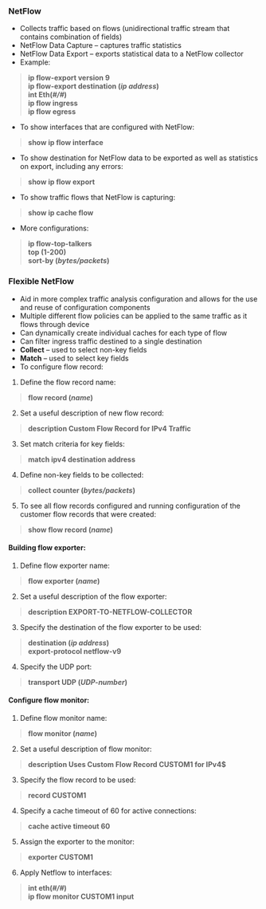 ### NetFlow  
* Collects traffic based on flows (unidirectional traffic stream that contains combination of fields)  
* NetFlow Data Capture – captures traffic statistics  
* NetFlow Data Export – exports statistical data to a NetFlow collector  
* Example:  
> **ip flow-export version 9**  
> **ip flow-export destination (*ip address*)**  
> **int Eth(*#/#*)**  
> **ip flow ingress**  
> **ip flow egress**  
* To show interfaces that are configured with NetFlow:  
> **show ip flow interface**   
* To show destination for NetFlow data to be exported as well as statistics on export, including any errors:  
> **show ip flow export**  
* To show traffic flows that NetFlow is capturing:  
> **show ip cache flow**  
* More configurations:  
> **ip flow-top-talkers**  
> **top (1-200)**  
> **sort-by (*bytes/packets*)**  

### Flexible NetFlow  
* Aid in more complex traffic analysis configuration and allows for the use and reuse of configuration components  
* Multiple different flow policies can be applied to the same traffic as it flows through device  
* Can dynamically create individual caches for each type of flow  
* Can filter ingress traffic destined to a single destination  
* **Collect** – used to select non-key fields  
* **Match** – used to select key fields  
* To configure flow record:  
1. Define the flow record name:  
> **flow record (*name*)**  
2. Set a useful description of new flow record:  
> **description Custom Flow Record for IPv4 Traffic**  
3. Set match criteria for key fields:  
> **match ipv4 destination address**  
4. Define non-key fields to be collected:  
> **collect counter (*bytes/packets*)**  
5. To see all flow records configured and running configuration of the customer flow records that were created:  
> **show flow record (*name*)**  

#### Building flow exporter:  
1. Define flow exporter name:  
> **flow exporter (*name*)**  
2. Set a useful description of the flow exporter:  
> **description EXPORT-TO-NETFLOW-COLLECTOR**  
3. Specify the destination of the flow exporter to be used:  
> **destination (*ip address*)**  
> **export-protocol netflow-v9**  
4. Specify the UDP port:  
> **transport UDP (*UDP-number*)**  

#### Configure flow monitor:  
1. Define flow monitor name:  
> **flow monitor (*name*)**  
2. Set a useful description of flow monitor:  
> **description Uses Custom Flow Record CUSTOM1 for IPv4$**  
3. Specify the flow record to be used:  
> **record CUSTOM1**  
4. Specify a cache timeout of 60 for active connections:  
> **cache active timeout 60**  
5. Assign the exporter to the monitor:  
> **exporter CUSTOM1**  
6. Apply Netflow to interfaces:  
> **int eth(*#/#*)**  
> **ip flow monitor CUSTOM1 input**  



